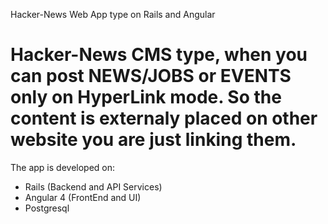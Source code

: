 Hacker-News Web App type on Rails and Angular

# Hacker-News CMS type, when you can post NEWS/JOBS or EVENTS only on HyperLink mode. So the content is externaly placed on other website you are just linking them.

The app is developed on:
- Rails (Backend and API Services)
- Angular 4 (FrontEnd and UI)
- Postgresql